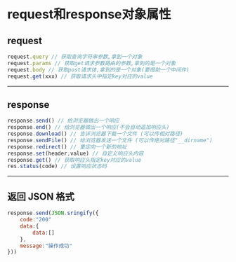 # request和response对象属性

## request

```javascript
request.query // 获取查询字符串参数,拿到一个对象
request.params // 获取get请求参数路由的参数,拿到的是一个对象
request.body // 获取post请求体,拿到的是一个对象(要借助一个中间件)
request.get(xxx) // 获取请求头中指定key对应的value
```

---

## response

```javascript
response.send() // 给浏览器做出一个响应
response.end() // 给浏览器做出一个响应(不会自动追加响应头)
response.download() // 告诉浏览器下载一个文件 (可以传相对路径)
response.sendFile() // 给浏览器发送一个文件 (可以传绝对路径"__dirname")
response.redirect() // 重定向一个新的地址
response.set(header,value) // 自定义响应头内容
response.get() // 获取响应头指定key对应的value
res.status(code) // 设置响应状态码
```

---

## 返回 JSON 格式

```javascript
response.send(JSON.sringify({
    code:"200"
    data:{
        data:[]
    },
    message:"操作成功"
}))
```

